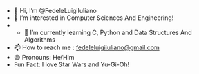- 👋 Hi, I’m @FedeleLuigiIuliano
- 👀 I’m interested in Computer Sciences And Engineering!
- - 🌱 I’m currently learning C, Python and Data Structures And Algorithms
- 📫 How to reach me : fedeleluigiiuliano@gmail.com
- 😄 Pronouns: He/Him
-    Fun Fact: I love Star Wars and Yu-Gi-Oh!
